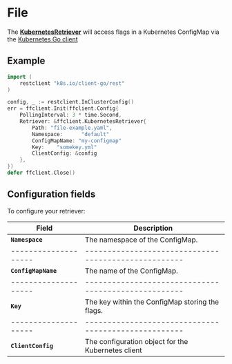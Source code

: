 # File
The [**KubernetesRetriever**](https://pkg.go.dev/github.com/thomaspoignant/go-feature-flag#KubernetesRetriever)
will access flags in a Kubernetes ConfigMap via the [Kubernetes Go client](https://github.com/kubernetes/client-go)

## Example
```go linenums="1"
import (
    restclient "k8s.io/client-go/rest"
)

config, _ := restclient.InClusterConfig()
err = ffclient.Init(ffclient.Config{
    PollingInterval: 3 * time.Second,
    Retriever: &ffclient.KubernetesRetriever{
        Path: "file-example.yaml",
        Namespace:      "default"
        ConfigMapName: "my-configmap"
        Key:    "somekey.yml"
        ClientConfig: &config
    },
})
defer ffclient.Close()
```

## Configuration fields
To configure your retriever:

| Field              | Description                                        |
|--------------------|----------------------------------------------------|
|**`Namespace`**     | The namespace of the ConfigMap.                    |
|--------------------|----------------------------------------------------|
|**`ConfigMapName`** | The name of the ConfigMap.                         |
|--------------------|----------------------------------------------------|
|**`Key`**           | The key within the ConfigMap storing the flags.    |
|--------------------|----------------------------------------------------|
| **`ClientConfig`** | The configuration object for the Kubernetes client |
